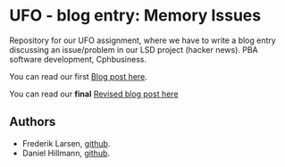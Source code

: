 # UFO - blog entry: Memory Issues

Repository for our UFO assignment, where we have to write a blog entry discussing an issue/problem in our LSD project (hacker news). PBA software development, Cphbusiness.

You can read our first [Blog post here](https://github.com/gode-ting/UFO-blog-entry-frederik-daniel/blob/master/docs/BlogEntry.md).

You can read our **final** [Revised blog post here](https://github.com/gode-ting/UFO-blog-entry-frederik-daniel/blob/master/docs/BlogEntry-revised.md) 

## Authors

* Frederik Larsen, [github](https://github.com/lalelarsen).
* Daniel Hillmann, [github](https://github.com/hilleer).